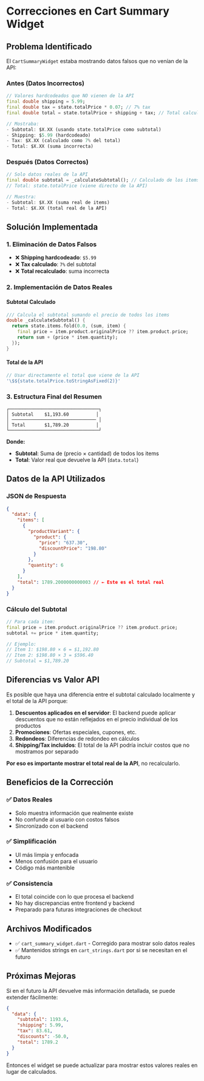 # Correcciones en Cart Summary Widget

## Problema Identificado

El `CartSummaryWidget` estaba mostrando datos falsos que no venían de la API:

### Antes (Datos Incorrectos)

```dart
// Valores hardcodeados que NO vienen de la API
final double shipping = 5.99;
final double tax = state.totalPrice * 0.07; // 7% tax
final double total = state.totalPrice + shipping + tax; // Total calculado incorrectamente

// Mostraba:
- Subtotal: $X.XX (usando state.totalPrice como subtotal)
- Shipping: $5.99 (hardcodeado)
- Tax: $X.XX (calculado como 7% del total)
- Total: $X.XX (suma incorrecta)
```

### Después (Datos Correctos)

```dart
// Solo datos reales de la API
final double subtotal = _calculateSubtotal(); // Calculado de los items reales
// Total: state.totalPrice (viene directo de la API)

// Muestra:
- Subtotal: $X.XX (suma real de items)
- Total: $X.XX (total real de la API)
```

## Solución Implementada

### 1. Eliminación de Datos Falsos

- ❌ **Shipping hardcodeado**: `$5.99`
- ❌ **Tax calculado**: `7%` del subtotal
- ❌ **Total recalculado**: suma incorrecta

### 2. Implementación de Datos Reales

#### Subtotal Calculado

```dart
/// Calcula el subtotal sumando el precio de todos los items
double _calculateSubtotal() {
  return state.items.fold(0.0, (sum, item) {
    final price = item.product.originalPrice ?? item.product.price;
    return sum + (price * item.quantity);
  });
}
```

#### Total de la API

```dart
// Usar directamente el total que viene de la API
'\$${state.totalPrice.toStringAsFixed(2)}'
```

### 3. Estructura Final del Resumen

```
┌─────────────────────────────────┐
│ Subtotal    $1,193.60          │
│ ─────────────────────────────── │
│ Total       $1,789.20          │
└─────────────────────────────────┘
```

**Donde:**

- **Subtotal**: Suma de (precio × cantidad) de todos los items
- **Total**: Valor real que devuelve la API (`data.total`)

## Datos de la API Utilizados

### JSON de Respuesta

```json
{
  "data": {
    "items": [
      {
        "productVariant": {
          "product": {
            "price": "637.30",
            "discountPrice": "198.80"
          }
        },
        "quantity": 6
      }
    ],
    "total": 1789.2000000000003 // ← Este es el total real
  }
}
```

### Cálculo del Subtotal

```dart
// Para cada item:
final price = item.product.originalPrice ?? item.product.price;
subtotal += price * item.quantity;

// Ejemplo:
// Item 1: $198.80 × 6 = $1,192.80
// Item 2: $198.80 × 3 = $596.40
// Subtotal = $1,789.20
```

## Diferencias vs Valor API

Es posible que haya una diferencia entre el subtotal calculado localmente y el total de la API porque:

1. **Descuentos aplicados en el servidor**: El backend puede aplicar descuentos que no están reflejados en el precio individual de los productos
2. **Promociones**: Ofertas especiales, cupones, etc.
3. **Redondeos**: Diferencias de redondeo en cálculos
4. **Shipping/Tax incluidos**: El total de la API podría incluir costos que no mostramos por separado

**Por eso es importante mostrar el total real de la API**, no recalcularlo.

## Beneficios de la Corrección

### ✅ Datos Reales

- Solo muestra información que realmente existe
- No confunde al usuario con costos falsos
- Sincronizado con el backend

### ✅ Simplificación

- UI más limpia y enfocada
- Menos confusión para el usuario
- Código más mantenible

### ✅ Consistencia

- El total coincide con lo que procesa el backend
- No hay discrepancias entre frontend y backend
- Preparado para futuras integraciones de checkout

## Archivos Modificados

- ✅ `cart_summary_widget.dart` - Corregido para mostrar solo datos reales
- ✅ Mantenidos strings en `cart_strings.dart` por si se necesitan en el futuro

## Próximas Mejoras

Si en el futuro la API devuelve más información detallada, se puede extender fácilmente:

```json
{
  "data": {
    "subtotal": 1193.6,
    "shipping": 5.99,
    "tax": 83.61,
    "discounts": -50.0,
    "total": 1789.2
  }
}
```

Entonces el widget se puede actualizar para mostrar estos valores reales en lugar de calculados.
